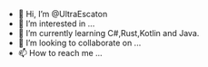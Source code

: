 - 👋 Hi, I’m @UltraEscaton
- 👀 I’m interested in ...
- 🌱 I’m currently learning C#,Rust,Kotlin and Java.
- 💞️ I’m looking to collaborate on ...
- 📫 How to reach me ...

<!---
UltraEscaton/UltraEscaton is a ✨ special ✨ repository because its `README.md` (this file) appears on your GitHub profile.
You can click the Preview link to take a look at your changes.
--->
